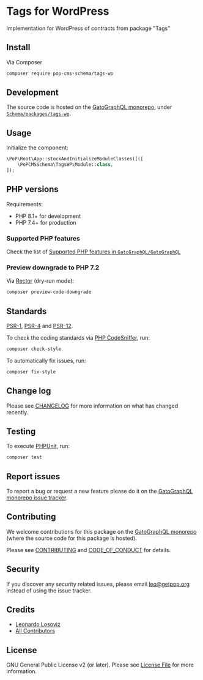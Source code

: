 # Tags for WordPress

<!--
[![Build Status][ico-travis]][link-travis]
[![Quality Score][ico-code-quality]][link-code-quality]
[![Software License][ico-license]](LICENSE.md)
[![Latest Version on Packagist][ico-version]][link-packagist]
[![Coverage Status][ico-scrutinizer]][link-scrutinizer]
[![Total Downloads][ico-downloads]][link-downloads]
-->

Implementation for WordPress of contracts from package "Tags"

## Install

Via Composer

``` bash
composer require pop-cms-schema/tags-wp
```

## Development

The source code is hosted on the [GatoGraphQL monorepo](https://github.com/GatoGraphQL/GatoGraphQL), under [`Schema/packages/tags-wp`](https://github.com/GatoGraphQL/GatoGraphQL/tree/master/layers/Schema/packages/tags-wp).

## Usage

Initialize the component:

``` php
\PoP\Root\App::stockAndInitializeModuleClasses([([
    \PoPCMSSchema\TagsWP\Module::class,
]);
```

## PHP versions

Requirements:

- PHP 8.1+ for development
- PHP 7.4+ for production

### Supported PHP features

Check the list of [Supported PHP features in `GatoGraphQL/GatoGraphQL`](https://github.com/GatoGraphQL/GatoGraphQL/blob/master/docs/supported-php-features.md)

### Preview downgrade to PHP 7.2

Via [Rector](https://github.com/rectorphp/rector) (dry-run mode):

```bash
composer preview-code-downgrade
```

## Standards

[PSR-1](https://www.php-fig.org/psr/psr-1), [PSR-4](https://www.php-fig.org/psr/psr-4) and [PSR-12](https://www.php-fig.org/psr/psr-12).

To check the coding standards via [PHP CodeSniffer](https://github.com/squizlabs/PHP_CodeSniffer), run:

``` bash
composer check-style
```

To automatically fix issues, run:

``` bash
composer fix-style
```

## Change log

Please see [CHANGELOG](CHANGELOG.md) for more information on what has changed recently.

## Testing

To execute [PHPUnit](https://phpunit.de/), run:

``` bash
composer test
```

## Report issues

To report a bug or request a new feature please do it on the [GatoGraphQL monorepo issue tracker](https://github.com/GatoGraphQL/GatoGraphQL/issues).

## Contributing

We welcome contributions for this package on the [GatoGraphQL monorepo](https://github.com/GatoGraphQL/GatoGraphQL) (where the source code for this package is hosted).

Please see [CONTRIBUTING](CONTRIBUTING.md) and [CODE_OF_CONDUCT](CODE_OF_CONDUCT.md) for details.

## Security

If you discover any security related issues, please email leo@getpop.org instead of using the issue tracker.

## Credits

- [Leonardo Losoviz][link-author]
- [All Contributors][link-contributors]

## License

GNU General Public License v2 (or later). Please see [License File](LICENSE.md) for more information.

[ico-version]: https://img.shields.io/packagist/v/pop-cms-schema/tags-wp.svg?style=flat-square
[ico-license]: https://img.shields.io/badge/license-GPLv2-brightgreen.svg?style=flat-square
[ico-travis]: https://img.shields.io/travis/pop-cms-schema/tags-wp/master.svg?style=flat-square
[ico-scrutinizer]: https://img.shields.io/scrutinizer/coverage/g/pop-cms-schema/tags-wp.svg?style=flat-square
[ico-code-quality]: https://img.shields.io/scrutinizer/g/pop-cms-schema/tags-wp.svg?style=flat-square
[ico-downloads]: https://img.shields.io/packagist/dt/pop-cms-schema/tags-wp.svg?style=flat-square

[link-packagist]: https://packagist.org/packages/pop-cms-schema/tags-wp
[link-travis]: https://travis-ci.org/pop-cms-schema/tags-wp
[link-scrutinizer]: https://scrutinizer-ci.com/g/pop-cms-schema/tags-wp/code-structure
[link-code-quality]: https://scrutinizer-ci.com/g/pop-cms-schema/tags-wp
[link-downloads]: https://packagist.org/packages/pop-cms-schema/tags-wp
[link-author]: https://github.com/leoloso
[link-contributors]: ../../../../../../contributors
